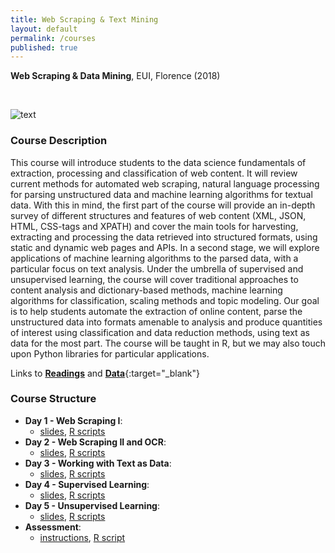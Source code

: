 ```yaml
---
title: Web Scraping & Text Mining
layout: default
permalink: /courses
published: true
---
```


**Web Scraping & Data Mining**, EUI, Florence (2018)

&nbsp;

![text](text.png)

### Course Description

This course will introduce students to the data science fundamentals of extraction, processing and classification of web content. It will review current methods for automated web scraping, natural language processing for parsing unstructured data and machine learning algorithms for textual data. With this in mind, the first part of the course will provide an in-depth survey of different structures and features of web content (XML, JSON, HTML, CSS-tags and XPATH) and cover the main tools for harvesting, extracting and processing the data retrieved into structured formats, using static and dynamic web pages and APIs. In a second stage, we will explore applications of machine learning algorithms to the parsed data, with a particular focus on text analysis. Under the umbrella of supervised and unsupervised learning, the course will cover traditional approaches to content analysis and dictionary-based methods, machine learning algorithms for classification, scaling methods and topic modeling. Our goal is to help students automate the extraction of online content, parse the unstructured data into formats amenable to analysis and produce quantities of interest using classification and data reduction methods, using text as data for the most part. The course will be taught in R, but we may also touch upon Python libraries for particular applications.

Links to [**Readings**](eui2018/readings.zip) and [**Data**](pauloserodio.com/readings.zip){:target="_blank"}

### Course Structure

  - **Day 1 - Web Scraping I**: 
    - [slides](eui2018/day1.pdf), [R scripts](eui2018/scripts_day1.zip)
  - **Day 2 - Web Scraping II and OCR**: 
    - [slides](eui2018/day2.pdf), [R scripts](eui2018/labs_day2.zip)
  - **Day 3 - Working with Text as Data**: 
    - [slides](eui2018/slides_day3.pdf), [R scripts](eui2018/lab_day3.R)
  - **Day 4 - Supervised Learning**: 
    - [slides](eui2018/slides_day4.pdf), [R scripts](eui2018/lab_day4.zip)
  - **Day 5 - Unsupervised Learning**: 
    - [slides](eui2018/day5_slides.pdf), [R scripts](eui2018/lab_day5.zip)
  - **Assessment**:
    - [instructions](eui2018/Instructions.docx), [R script](eui2018/final_assessment.R)
